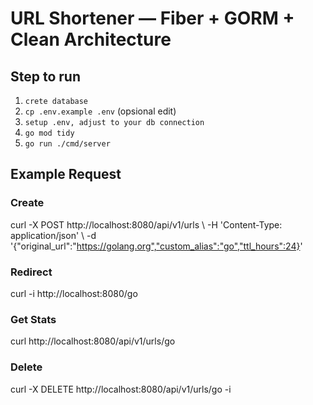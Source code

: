 # URL Shortener — Fiber + GORM + Clean Architecture

## Step to run
1. `crete database`
2. `cp .env.example .env` (opsional edit)
3. `setup .env, adjust to your db connection`
4. `go mod tidy`
5. `go run ./cmd/server`


## Example Request

### Create
curl -X POST http://localhost:8080/api/v1/urls \  -H 'Content-Type: application/json' \  -d '{"original_url":"https://golang.org","custom_alias":"go","ttl_hours":24}'

### Redirect
curl -i http://localhost:8080/go

### Get Stats
curl http://localhost:8080/api/v1/urls/go

### Delete
curl -X DELETE http://localhost:8080/api/v1/urls/go -i
